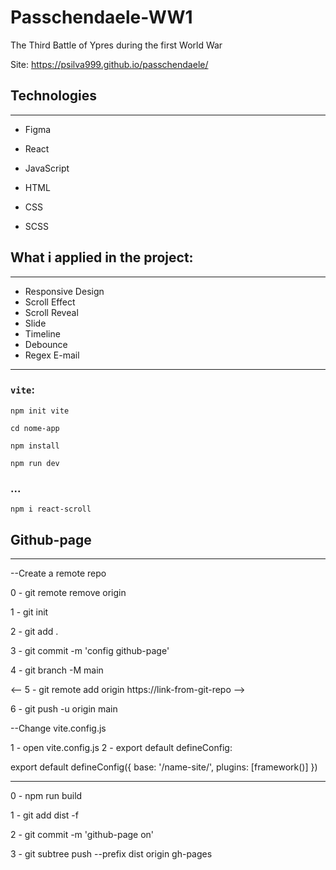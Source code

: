 # Passchendaele-WW1
The Third Battle of Ypres during the first World War

Site: https://psilva999.github.io/passchendaele/

## Technologies
___
* Figma
* React
* JavaScript

* HTML
* CSS
* SCSS

## What i applied in the project:
___
* Responsive Design
* Scroll Effect
* Scroll Reveal
* Slide
* Timeline
* Debounce
* Regex E-mail
___
### `vite`:

`npm init vite`

`cd nome-app`

`npm install`

`npm run dev`

### ...
`npm i react-scroll`

## Github-page
___
--Create a remote repo

0 - git remote remove origin

1 - git init

2 - git add .

3 - git commit -m 'config github-page'

4 - git branch -M main

<-- 5 - git remote add origin https://link-from-git-repo -->

6 - git push -u origin main

--Change vite.config.js

1 - open vite.config.js
2 - export default defineConfig:

export default defineConfig({
  base: '/name-site/',
  plugins: [framework()]
})

------

0 - npm run build

1 - git add dist -f

2 - git commit -m 'github-page on'

3 - git subtree push --prefix dist origin gh-pages
